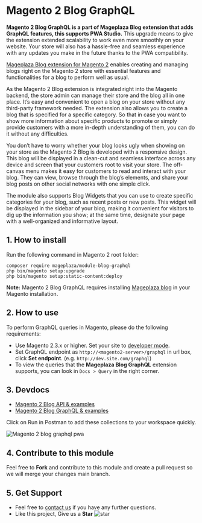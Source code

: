 # Magento 2 Blog GraphQL

**Magento 2 Blog GraphQL is a part of Mageplaza Blog extension that adds GraphQL features, this supports PWA Studio.** This upgrade means to give the extension extended scalability to work even more smoothly on your website. Your store will also has a hassle-free and seamless experience with any updates you make in the future thanks to the PWA compatibility.

[Mageplaza Blog extension for Magento 2](https://www.mageplaza.com/magento-2-better-blog/) enables creating and managing blogs right on the Magento 2 store with essential features and functionalities for a blog to perform well as usual. 

As the Magento 2 Blog extension is integrated right into the Magento backend, the store admin can manage their store and the blog all in one place. It’s easy and convenient to open a blog on your store without any third-party framework needed. The extension also allows you to create a blog that is specified for a specific category. So that in case you want to show more information about specific products to promote or simply provide customers with a more in-depth understanding of them, you can do it without any difficulties. 

You don’t have to worry whether your blog looks ugly when showing on your store as the Magento 2 Blog is developed with a responsive design. This blog will be displayed in a clean-cut and seamless interface across any device and screen that your customers root to visit your store. The off-canvas menu makes it easy for customers to read and interact with your blog. They can view, browse through the blog’s elements, and share your blog posts on other social networks with one simple click. 

The module also supports Blog Widgets that you can use to create specific categories for your blog, such as recent posts or new posts. This widget will be displayed in the sidebar of your blog, making it convenient for visitors to dig up the information you show; at the same time, designate your page with a well-organized and informative layout.  


## 1. How to install

Run the following command in Magento 2 root folder:

```
composer require mageplaza/module-blog-graphql
php bin/magento setup:upgrade
php bin/magento setup:static-content:deploy
```

**Note:**
Magento 2 Blog GraphQL requires installing [Mageplaza blog](https://github.com/mageplaza/magento-2-blog) in your Magento installation.

## 2. How to use

To perform GraphQL queries in Magento, please do the following requirements:

- Use Magento 2.3.x or higher. Set your site to [developer mode](https://www.mageplaza.com/devdocs/enable-disable-developer-mode-magento-2.html).
- Set GraphQL endpoint as `http://<magento2-server>/graphql` in url box, click **Set endpoint**. 
(e.g. `http://dev.site.com/graphql`)
- To view the queries that the **Mageplaza Blog GraphQL** extension supports, you can look in `Docs > Query` in the right corner.

## 3. Devdocs

- [Magento 2 Blog API & examples](https://documenter.getpostman.com/view/10589000/SzRxXqt3?version=latest#intro)
- [Magento 2 Blog GraphQL & examples](https://documenter.getpostman.com/view/10589000/SzS1T8pe?version=latest)

Click on Run in Postman to add these collections to your workspace quickly.

![Magento 2 blog graphql pwa](https://i.imgur.com/lhsXlUR.gif)


## 4. Contribute to this module

Feel free to **Fork** and contribute to this module and create a pull request so we will merge your changes main branch.

## 5. Get Support

- Feel free to [contact us](https://www.mageplaza.com/contact.html) if you have any further questions.
- Like this project, Give us a **Star** ![star](https://i.imgur.com/S8e0ctO.png)
